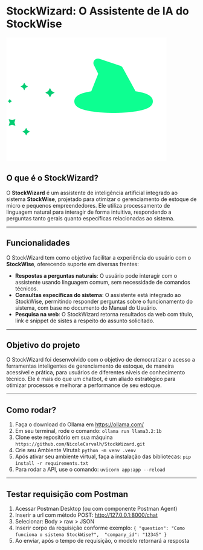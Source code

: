 # StockWizard: O Assistente de IA do StockWise

![Imagem de exemplo](stockwizard_icon.png)

## O que é o StockWizard?

O **StockWizard** é um assistente de inteligência artificial integrado ao sistema **StockWise**, projetado para otimizar o gerenciamento de estoque de micro e pequenos empreendedores. Ele utiliza processamento de linguagem natural para interagir de forma intuitiva, respondendo a perguntas tanto gerais quanto específicas relacionadas ao sistema.

---

## Funcionalidades

O StockWizard tem como objetivo facilitar a experiência do usuário com o **StockWise**, oferecendo suporte em diversas frentes:

- **Respostas a perguntas naturais**: O usuário pode interagir com o assistente usando linguagem comum, sem necessidade de comandos técnicos.
- **Consultas específicas do sistema**: O assistente está integrado ao StockWise, permitindo responder perguntas sobre o funcionamento do sistema, com base no documento do Manual do Usuário.
- **Pesquisa na web**: O StockWizard retorna resultados da web com título, link e snippet de sistes a respeito do assunto solicitado.

---

## Objetivo do projeto

O StockWizard foi desenvolvido com o objetivo de democratizar o acesso a ferramentas inteligentes de gerenciamento de estoque, de maneira acessível e prática, para usuários de diferentes níveis de conhecimento técnico. Ele é mais do que um chatbot, é um aliado estratégico para otimizar processos e melhorar a performance de seu estoque.

---

## Como rodar?

1. Faça o download do Ollama em https://ollama.com/
2. Em seu terminal, rode o comando:
   `ollama run llama3.2:1b`
3. Clone este repositório em sua máquina
   `https://github.com/NicoleCarvalh/StockWizard.git`
4. Crie seu Ambiente Virutal:
   `python -m venv .venv`
5. Após ativar seu ambiente virtual, faça a instalação das bibliotecas:
   `pip install -r requirements.txt`
6. Para rodar a API, use o comando:
   `uvicorn app:app --reload`

---

## Testar requisição com Postman

1. Acessar Postman Desktop (ou com componente Postman Agent)
2. Inserir a url com método POST: http://127.0.0.1:8000/chat
3. Selecionar: Body > raw > JSON
4. Inserir corpo da requisição conforme exemplo: `{
  "question": "Como funciona o sistema StockWise?", 
  "company_id": "12345"
}`
5. Ao enviar, após o tempo de requisição, o modelo retornará a resposta